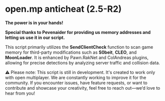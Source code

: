 # open.mp anticheat (2.5-R2)

**The power is in your hands!**

**Special thanks to Pevenaider for providing us memory addresses and letting us use it in our script.**

This script primarily utilizes the **SendClientCheck** function to scan game memory for third-party modifications such as **S0beit**, **CLEO**, and **MoonLoader**. It is enhanced by Pawn.RakNet and ColAndreas plugins, allowing for precise detections by analyzing server traffic and collision data.

⚠️ Please note: This script is still in development. It's created to work only with open multiplayer. We are constantly working to improve it for the community. If you encounter issues, have feature requests, or want to contribute and showcase your creativity, feel free to reach out—we’d love to hear from you!
